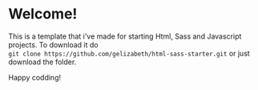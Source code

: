 # Welcome!
This is a template that i've made for starting Html, Sass and Javascript projects.
To download it do \
`git clone https://github.com/gelizabeth/html-sass-starter.git` 
or just download the folder.

Happy codding!